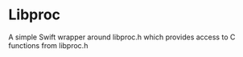# Libproc

A simple Swift wrapper around libproc.h which provides access to C functions from libproc.h
